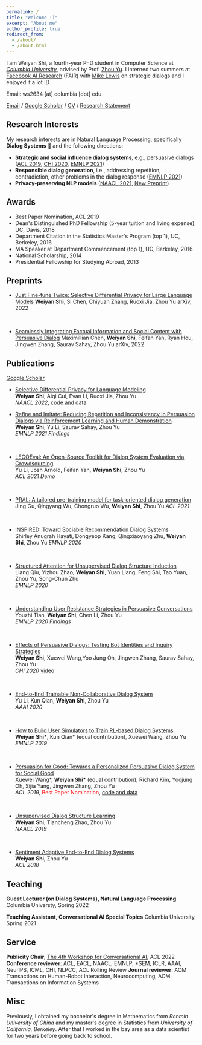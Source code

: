 ```yaml
---
permalink: /
title: "Welcome :)"
excerpt: "About me"
author_profile: true
redirect_from: 
  - /about/
  - /about.html
---
```

I am Weiyan Shi, a fourth-year PhD student in Computer Science at [*Columbia University*](https://www.cs.columbia.edu/), advised by Prof. [Zhou Yu](http://www.cs.columbia.edu/~zhouyu/). I interned two summers at [Facebook AI Research](https://ai.facebook.com/) (FAIR) with [Mike Lewis](https://ai.facebook.com/people/mike-lewis/) on strategic dialogs and I enjoyed it a lot :D

Email: ws2634 [at] columbia [dot] edu


[Email](mailto:ws2634@columbia.edu) / [Google Scholar](https://scholar.google.com/citations?user=xj666rUAAAAJ&hl=en&authuser=2) / [CV](http://wyshi.github.io/files/Weiyan_Shi_s_CV_May2022.pdf) / [Research Statement](http://wyshi.github.io/files/Rising_start_1page_rs.pdf)

## Research Interests
My research interests are in Natural Language Processing, specifically **Dialog Systems** 🤖 and the following directions:

* **Strategic and social influence dialog systems**, e.g., persuasive dialogs ([ACL 2019](https://arxiv.org/pdf/1906.06725.pdf), [CHI 2020](https://arxiv.org/pdf/2001.04564.pdf), [EMNLP 2021](https://arxiv.org/pdf/2012.15375.pdf))
* **Responsible dialog generation**, i.e., addressing repetition, contradiction, other problems in the dialog response  ([EMNLP 2021](https://arxiv.org/pdf/2012.15375.pdf))
* **Privacy-preserving NLP models** ([NAACL 2021](https://arxiv.org/pdf/2108.12944.pdf), [New Preprint](https://arxiv.org/pdf/2204.07667.pdf)) 

## Awards
* Best Paper Nomination, ACL 2019  
* Dean's Distinguished PhD Fellowship (5-year tuition and living expense), UC, Davis, 2018
* Department Citation in the Statistics Master's Program (top 1), UC, Berkeley, 2016
* MA Speaker at Department Commencement (top 1), UC, Berkeley, 2016
* National Scholarship, 2014
* Presidential Fellowship for Studying Abroad, 2013


## Preprints
* [Just Fine-tune Twice: Selective Differential Privacy for Large Language
Models](https://arxiv.org/pdf/2204.07667.pdf)
**Weiyan Shi**, Si Chen, Chiyuan Zhang, Ruoxi Jia, Zhou Yu
arXiv, 2022
<br>

* [Seamlessly Integrating Factual Information and Social Content with Persuasive Dialog](https://arxiv.org/pdf/2203.07657.pdf)
Maximillian Chen, **Weiyan Shi**, Feifan Yan, Ryan Hou, Jingwen Zhang, Saurav Sahay, Zhou Yu
arXiv, 2022

## Publications
[Google Scholar](https://scholar.google.com/citations?user=xj666rUAAAAJ&hl=en&authuser=2)
* [Selective Differential Privacy for Language Modeling](https://arxiv.org/pdf/2108.12944.pdf)  
**Weiyan Shi**, Aiqi Cui, Evan Li, Ruoxi Jia, Zhou Yu  
*NAACL 2022*, [code and data](https://github.com/wyshi/lm_privacy)

<!-- * [What Does the Bot Do? Detecting Repetition and Contradiction in Dialogs by Asking and Answering Questions]
**Weiyan Shi**, Mary Williamson, Jason Weston, Mike Lewis, Zhou Yu
In Submission -->

<!-- * [Towards Socially Intelligent Agents with Mental State Transition and Human Utility](https://arxiv.org/pdf/2103.07011.pdf)  
Liang Qiu, Yizhou Zhao, Yuan Liang, Pan Lu, **Weiyan Shi**, Zhou Yu, Song-Chun Zhu  
*In Submission*

* [DEUX: An Attribute-Guided Framework for Sociable Recommendation Dialog Systems](https://arxiv.org/pdf/2105.00825.pdf)  
Yu Li, Shirley Anugrah Hayati, **Weiyan Shi**, Zhou Yu  
*In Submission* -->


* [Refine and Imitate: Reducing Repetition and Inconsistency in Persuasion Dialogs via Reinforcement Learning and Human Demonstration](https://arxiv.org/pdf/2012.15375.pdf)  
**Weiyan Shi**, Yu Li, Saurav Sahay, Zhou Yu  
*EMNLP 2021 Findings* 
<br>

* [LEGOEval: An Open-Source Toolkit for Dialog System Evaluation via Crowdsourcing](https://arxiv.org/pdf/2105.01992.pdf)  
Yu Li, Josh Arnold, Feifan Yan, **Weiyan Shi**, Zhou Yu  
*ACL 2021 Demo*
<br>

* [PRAL: A tailored pre-training model for task-oriented dialog generation](https://aclanthology.org/2021.acl-short.40.pdf)
Jing Gu, Qingyang Wu, Chongruo Wu, **Weiyan Shi**, Zhou Yu
*ACL 2021*
<br>

* [INSPIRED: Toward Sociable Recommendation Dialog Systems](https://arxiv.org/pdf/2009.14306.pdf)  
Shirley Anugrah Hayati, Dongyeop Kang, Qingxiaoyang Zhu, **Weiyan Shi**, Zhou Yu 
*EMNLP 2020* 
<br>

* [Structured Attention for Unsupervised Dialog Structure Induction](https://arxiv.org/pdf/2009.08552.pdf)  
Liang Qiu, Yizhou Zhao, **Weiyan Shi**, Yuan Liang, Feng Shi, Tao Yuan, Zhou Yu, Song-Chun Zhu  
*EMNLP 2020* 
<br>

* [Understanding User Resistance Strategies in Persuasive Conversations](https://aclanthology.org/2020.findings-emnlp.431.pdf)  
Youzhi Tian, **Weiyan Shi**, Chen Li, Zhou Yu     
*EMNLP 2020 Findings*
<br>

* [Effects of Persuasive Dialogs: Testing Bot Identities and Inquiry Strategies](https://arxiv.org/pdf/2001.04564.pdf)  
**Weiyan Shi**, Xuewei Wang,Yoo Jung Oh, Jingwen Zhang, Saurav Sahay, Zhou Yu  
*CHI 2020*  [video]()
<br>

* [End-to-End Trainable Non-Collaborative Dialog System](https://arxiv.org/pdf/1911.10742.pdf)  
Yu Li, Kun Qian, **Weiyan Shi**, Zhou Yu  
*AAAI 2020*
<br>

* [How to Build User Simulators to Train RL-based Dialog Systems](https://arxiv.org/pdf/1909.01388.pdf)  
**Weiyan Shi\***, Kun Qian* (equal contribution), Xuewei Wang, Zhou Yu  
*EMNLP 2019* 
<br>

* [Persuasion for Good: Towards a Personalized Persuasive Dialog System for Social Good](https://arxiv.org/pdf/1906.06725.pdf)  
Xuewei Wang\*, **Weiyan Shi\*** (equal contribution), Richard Kim, Yoojung Oh, Sijia Yang, Jingwen Zhang, Zhou Yu    
*ACL 2019,* <span style="color:red">Best Paper Nomination</span>, [code and data](https://gitlab.com/ucdavisnlp/persuasionforgood)
<br>

* [Unsupervised Dialog Structure Learning](https://arxiv.org/pdf/1904.03736.pdf)  
**Weiyan Shi**, Tiancheng Zhao, Zhou Yu  
*NAACL 2019*
<br>

* [Sentiment Adaptive End-to-End Dialog Systems](https://arxiv.org/pdf/1804.10731.pdf)  
**Weiyan Shi**, Zhou Yu  
*ACL 2018*

## Teaching
**Guest Lecturer (on Dialog Systems), Natural Language Processing**
Columbia Universty, Spring 2022


**Teaching Assistant, Conversational AI Special Topics**
Columbia University, Spring 2021

## Service
<!-- **Conference reviewer**: ACL 2019, ACL 2020, *SEM 2020, ICLR 2021, AAAI 2021, EACL 2021, NAACL 2021, ACL 2021, *SEM 2021, NeurlPS 2021, EMNLP 2021, NLPCC 2021, ICLR 2022, AAAI 2022, ICML 2022, ACL 2022, CHI 2022, SIGDIAL 2022, HCI+NLP workshop at NAACL 2022, ACL Rolling Review -->
**Publicity Chair**, [The 4th Workshop for Conversational AI](https://sites.google.com/view/4thnlp4convai), ACL 2022
**Conference reviewer**: ACL, EACL, NAACL, EMNLP, *SEM, ICLR, AAAI, NeurlPS, ICML, CHI, NLPCC, ACL Rolling Review 
**Journal reviewer**: ACM Transactions on Human-Robot Interaction, Neurocomputing, ACM Transactions on Information Systems


## Misc
Previously, I obtained my bachelor's degree in Mathematics from *Renmin University of China* and my master's degree in Statistics from *University of California, Berkeley*. After that I worked in the bay area as a data scientist for two years before going back to school.